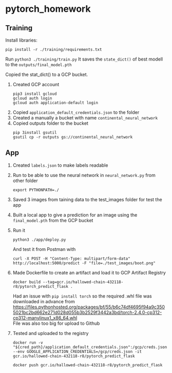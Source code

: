 # pytorch_homework

## Training

Install libraries:
   
   ```
   pip install -r ./training/requirements.txt
   ```

Run
    ```
    python3 ./training/train.py
    ```
It saves the `state_dict()` of best modell to the `outputs/final_model.pth`


Copied the stat_dict() to a GCP bucket.
1. Created GCP account
    ```
    pip3 install gcloud
    gcloud auth login
    gcloud auth application-default login
    ```
2. Copied `application_default_credentials.json` to the folder 
3. Created a manually a bucket with name `continental_neural_network`
3. Copied outputs folder to the bucket
    ```
    pip 3install gsutil
    gsutil cp -r outputs gs://continental_neural_network
    ```

## App

1. Created `labels.json` to make labels readable
2. Run to be able to use the neural network in `neural_network.py` from other folder
    ```
    export PYTHONPATH=./
    ```
3. Saved 3 images from taining data to the test_images folder for test the app
4. Built a local app to give a prediction for an image using the `final_model.pth` from the GCP bucket
5. Run it
    ```
    python3 ./app/deploy.py 
    ```
    And test it from Postman with 
    ```
    curl -X POST -H "Content-Type: multipart/form-data" http://localhost:5000/predict -F "file=./test_images/boot.png"
    ```
6. Made Dockerfile to create an artifact and load it to GCP Artifact Registry
    ```
    docker build --tag=gcr.io/hallowed-chain-432118-r8/pytorch_predict_flask .
    ```

    Had an issue with `pip install torch` so the required .whl file was downloaded in advance from https://files.pythonhosted.org/packages/bf/55/b6c74df4695f94a9c3505021bc2bd662e271d028d055b3b2529f3442a3bd/torch-2.4.0-cp312-cp312-manylinux1_x86_64.whl \
    File was also too big for upload to Github

7. Tested and uploaded to the registry
    ```
    docker run -v "${cred_path}/application_default_credentials.json":/gcp/creds.json:ro --env GOOGLE_APPLICATION_CREDENTIALS=/gcp/creds.json -it gcr.io/hallowed-chain-432118-r8/pytorch_predict_flask

    docker push gcr.io/hallowed-chain-432118-r8/pytorch_predict_flask
    ```
